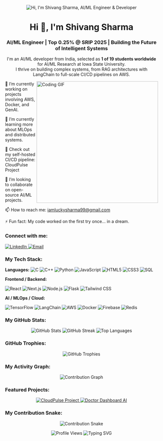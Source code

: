 <!--
Hi Shivang! Here's your new README.md code.
You'll need to update a few placeholder links:

Replace 'your-linkedin-username' with your actual LinkedIn profile name.

Check the repo names for 'CloudPulse' and 'Doctor-Dashboard-and-AI-Prescription-Generator' in the "Featured Projects" section.

The "Contribution Snake" at the bottom needs a special GitHub Action to work: https://github.com/platane/snk
-->

<!-- 1. BANNER IMAGE -->

<p align="center">
<img src="https://placehold.co/1200x300/2E8B57/FFFFFF?text=Hey!+I+am+Shivang+Sharma\n\nAI/ML+Engineer+%26+Developer&font=inter" alt="Hi, I'm Shivang Sharma, AI/ML Engineer & Developer"/>
</p>

<!-- 2. INTRODUCTION -->

<h1 align="center">Hi 👋, I'm Shivang Sharma</h1>
<h3 align="center">AI/ML Engineer | Top 0.25% @ SRIP 2025 | Building the Future of Intelligent Systems</h3>
<p align="center">
I'm an AI/ML developer from India, selected as <b>1 of 19 students worldwide</b> for AI/ML Research at Iowa State University.
<br />
I thrive on building complex systems, from RAG architectures with LangChain to full-scale CI/CD pipelines on AWS.
</p>

<!-- 3. MAIN CONTENT (Info + GIF) -->

<p align="left">
<!-- Left-side Info -->
<a href="https://github.com/ShivangSharma26">
<img align="right" alt="Coding GIF" width="400" src="https://media.giphy.com/media/v1.Y2lkPTc5MGI3NjExdDA2Y3Q5d2h2dG02OThudm02ZHVxbmVtcjF1b2tvdjRkNmhuc3RkdiZlcD12MV9pbnRlcm5hbF9naWZfYnlfaWQmY3Q9Zw/qgQUggAC3Pfv687qPC/giphy.gif">
</a>

🔭 I’m currently working on projects involving AWS, Docker, and GenAI.

🌱 I’m currently learning more about MLOps and distributed systems.

🚀 Check out my self-hosted CI/CD pipeline: CloudPulse Project <!-- <-- Update this link to your project! -->

👯 I’m looking to collaborate on open-source AI/ML projects.

📫 How to reach me: iamluckysharma99@gmail.com

⚡ Fun fact: My code worked on the first try once... in a dream.

</p>

<!-- 4. CONNECT WITH ME -->

<h3 align="left">Connect with me:</h3>
<div align="left">
<a href="https://linkedin.com/in/your-linkedin-username" target="blank">
<img src="https://img.shields.io/badge/-LinkedIn-0077B5?style=for-the-badge&logo=linkedin&logoColor=white" alt="LinkedIn" />
</a>
<a href="mailto:iamluckysharma99@gmail.com" target="blank">
<img src="https://img.shields.io/badge/-Email-D14836?style=for-the-badge&logo=gmail&logoColor=white" alt="Email" />
</a>
</div>

<!-- 5. TECH STACK (Curated from your resume) -->

<h3 align="left">My Tech Stack:</h3>
<p align="left">
<b>Languages:</b>




<img src="https://img.shields.io/badge/C-A8B9CC?style=for-the-badge&logo=c&logoColor=white" alt="C"/>
<img src="https://img.shields.io/badge/C%2B%2B-00599C?style=for-the-badge&logo=cplusplus&logoColor=white" alt="C++"/>
<img src="https://img.shields.io/badge/Python-3776AB?style=for-the-badge&logo=python&logoColor=white" alt="Python"/>
<img src="https://img.shields.io/badge/JavaScript-F7DF1E?style=for-the-badge&logo=javascript&logoColor=black" alt="JavaScript"/>
<img src="https://img.shields.io/badge/HTML5-E34F26?style=for-the-badge&logo=html5&logoColor=white" alt="HTML5"/>
<img src="https://img.shields.io/badge/CSS3-1572B6?style=for-the-badge&logo=css3&logoColor=white" alt="CSS3"/>
<img src="https://img.shields.io/badge/SQL-4479A1?style=for-the-badge&logo=mysql&logoColor=white" alt="SQL"/>





<b>Frontend / Backend:</b>




<img src="https://img.shields.io/badge/React-61DAFB?style=for-the-badge&logo=react&logoColor=black" alt="React"/>
<img src="https://img.shields.io/badge/Next.js-000000?style=for-the-badge&logo=nextdotjs&logoColor=white" alt="Next.js"/>
<img src="https://img.shields.io/badge/Node.js-339933?style=for-the-badge&logo=nodedotjs&logoColor=white" alt="Node.js"/>
<img src="https://img.shields.io/badge/Flask-000000?style=for-the-badge&logo=flask&logoColor=white" alt="Flask"/>
<img src="https://img.shields.io/badge/Tailwind_CSS-38B2AC?style=for-the-badge&logo=tailwind-css&logoColor=white" alt="Tailwind CSS"/>





<b>AI / MLOps / Cloud:</b>




<img src="https://img.shields.io/badge/TensorFlow-FF6F00?style=for-the-badge&logo=tensorflow&logoColor=white" alt="TensorFlow"/>
<img src="https://img.shields.io/badge/LangChain-000000?style=for-the-badge&logo=langchain&logoColor=white" alt="LangChain"/>
<img src="https://img.shields.io/badge/AWS-232F3E?style=for-the-badge&logo=amazon-aws&logoColor=white" alt="AWS"/>
<img src="https://img.shields.io/badge/Docker-2496ED?style=for-the-badge&logo=docker&logoColor=white" alt="Docker"/>
<img src="https://img.shields.io/badge/Firebase-FFCA28?style=for-the-badge&logo=firebase&logoColor=black" alt="Firebase"/>
<img src="https://img.shields.io/badge/Redis-DC382D?style=for-the-badge&logo=redis&logoColor=white" alt="Redis"/>
</p>

<!-- 6. GITHUB STATS -->

<h3 align="left">My GitHub Stats:</h3>
<div align="center">
<img src="https://github-readme-stats.vercel.app/api?username=ShivangSharma26&show_icons=true&theme=radical&hide_border=true&count_private=true" alt="GitHub Stats" />





<img src="https://github-readme-streak-stats.herokuapp.com/?user=ShivangSharma26&theme=radical&hide_border=true" alt="GitHub Streak" />





<img src="https://github-readme-stats.vercel.app/api/top-langs/?username=ShivangSharma26&layout=compact&theme=radical&hide_border=true" alt="Top Languages" />
</div>

<!-- 7. GITHUB TROPHIES -->

<h3 align="left">GitHub Trophies:</h3>
<div align="center">
<img src="https://github-profile-trophy.vercel.app/?username=ShivangSharma26&theme=radical&no-frame=true&no-bg=false&margin-w=4" alt="GitHub Trophies" />
</div>

<!-- 8. ACTIVITY GRAPH -->

<h3 align="left">My Activity Graph:</h3>
<div align="center">
<img src="https://github-readme-activity-graph.vercel.app/graph?username=ShivangSharma26&theme=react-dark&hide_border=true" alt="Contribution Graph" />
</div>

<!-- 9. FEATURED PROJECTS -->

<h3 align="left">Featured Projects:</h3>
<div align="center">
<!-- Update the repo names if they are different! -->
<a href="https://github.com/ShivangSharma26/CloudPulse">
<img src="https://github-readme-stats.vercel.app/api/pin/?username=ShivangSharma26&repo=CloudPulse&theme=radical" alt="CloudPulse Project" />
</a>
<a href="https://github.com/ShivangSharma26/Doctor-Dashboard-and-AI-Prescription-Generator">
<img src="https://github-readme-stats.vercel.app/api/pin/?username=ShivangSharma26&repo=Doctor-Dashboard-and-AI-Prescription-Generator&theme=radical" alt="Doctor Dashboard AI" />
</a>
</div>

<!-- 10. CONTRIBUTION SNAKE -->

<h3 align="left">My Contribution Snake:</h3>
<p align="center">
<!-- This will be 404 until you set up the GitHub Action! -->
<img src="https://raw.githubusercontent.com/ShivangSharma26/ShivangSharma26/output/github-contribution-grid-snake.svg" alt="Contribution Snake"/>
</p>



<div align="center">
<img src="https://komarev.com/ghpvc/?username=ShivangSharma26&color=blueviolet&style=flat-square&label=Profile+Views" alt="Profile Views" />





<img src="https://readme-typing-svg.herokuapp.com?font=Fira+Code&pause=1000&color=DB1F63&center=true&vCenter=true&width=435&lines=Thanks+for+visiting!+;Feel+free+to+connect+with+me;Let's+build+something+amazing+together!" alt="Typing SVG" />
</div>
